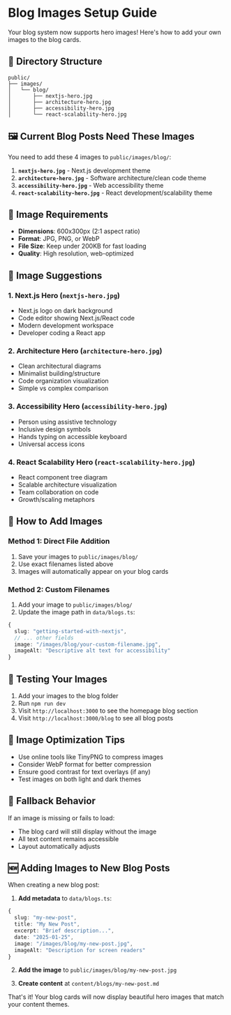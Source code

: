 # Blog Images Setup Guide

Your blog system now supports hero images! Here's how to add your own images to the blog cards.

## 📁 Directory Structure

```
public/
├── images/
│   └── blog/
│       ├── nextjs-hero.jpg
│       ├── architecture-hero.jpg
│       ├── accessibility-hero.jpg
│       └── react-scalability-hero.jpg
```

## 🖼️ Current Blog Posts Need These Images

You need to add these 4 images to `public/images/blog/`:

1. **`nextjs-hero.jpg`** - Next.js development theme
2. **`architecture-hero.jpg`** - Software architecture/clean code theme  
3. **`accessibility-hero.jpg`** - Web accessibility theme
4. **`react-scalability-hero.jpg`** - React development/scalability theme

## 📐 Image Requirements

- **Dimensions**: 600x300px (2:1 aspect ratio) 
- **Format**: JPG, PNG, or WebP
- **File Size**: Keep under 200KB for fast loading
- **Quality**: High resolution, web-optimized

## 🎨 Image Suggestions

### 1. Next.js Hero (`nextjs-hero.jpg`)
- Next.js logo on dark background
- Code editor showing Next.js/React code
- Modern development workspace
- Developer coding a React app

### 2. Architecture Hero (`architecture-hero.jpg`) 
- Clean architectural diagrams
- Minimalist building/structure
- Code organization visualization
- Simple vs complex comparison

### 3. Accessibility Hero (`accessibility-hero.jpg`)
- Person using assistive technology
- Inclusive design symbols
- Hands typing on accessible keyboard
- Universal access icons

### 4. React Scalability Hero (`react-scalability-hero.jpg`)
- React component tree diagram
- Scalable architecture visualization
- Team collaboration on code
- Growth/scaling metaphors

## 🔧 How to Add Images

### Method 1: Direct File Addition
1. Save your images to `public/images/blog/`
2. Use exact filenames listed above
3. Images will automatically appear on your blog cards

### Method 2: Custom Filenames
1. Add your image to `public/images/blog/`
2. Update the image path in `data/blogs.ts`:

```typescript
{
  slug: "getting-started-with-nextjs",
  // ... other fields
  image: "/images/blog/your-custom-filename.jpg",
  imageAlt: "Descriptive alt text for accessibility"
}
```

## 🚀 Testing Your Images

1. Add your images to the blog folder
2. Run `npm run dev` 
3. Visit `http://localhost:3000` to see the homepage blog section
4. Visit `http://localhost:3000/blog` to see all blog posts

## 🎯 Image Optimization Tips

- Use online tools like TinyPNG to compress images
- Consider WebP format for better compression
- Ensure good contrast for text overlays (if any)
- Test images on both light and dark themes

## 🔧 Fallback Behavior

If an image is missing or fails to load:
- The blog card will still display without the image
- All text content remains accessible
- Layout automatically adjusts

## 🆕 Adding Images to New Blog Posts

When creating a new blog post:

1. **Add metadata** to `data/blogs.ts`:
```typescript
{
  slug: "my-new-post",
  title: "My New Post",
  excerpt: "Brief description...",
  date: "2025-01-25",
  image: "/images/blog/my-new-post.jpg",
  imageAlt: "Description for screen readers"
}
```

2. **Add the image** to `public/images/blog/my-new-post.jpg`

3. **Create content** at `content/blogs/my-new-post.md`

That's it! Your blog cards will now display beautiful hero images that match your content themes.